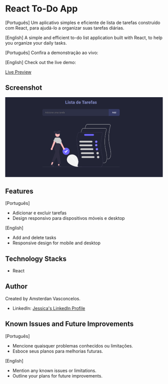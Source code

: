 # React To-Do App

[Português]
Um aplicativo simples e eficiente de lista de tarefas construído com React, para ajudá-lo a organizar suas tarefas diárias.

[English]
A simple and efficient to-do list application built with React, to help you organize your daily tasks.

[Português]
Confira a demonstração ao vivo:

[English]
Check out the live demo: 

[Live Preview](https://amsterdanvasconcelos.github.io/first_todo-react/)

## Screenshot
![Home Page](src/assets/printscrean-homepage.png)

## Features
[Português]
- Adicionar e excluir tarefas
- Design responsivo para dispositivos móveis e desktop

[English]
- Add and delete tasks
- Responsive design for mobile and desktop

## Technology Stacks
- React

## Author
Created by Amsterdan Vasconcelos.
- LinkedIn: [Jessica's LinkedIn Profile](https://www.linkedin.com/in/jessica-santosb/)

## Known Issues and Future Improvements
[Português]
- Mencione quaisquer problemas conhecidos ou limitações.
- Esboce seus planos para melhorias futuras.

[English]
- Mention any known issues or limitations.
- Outline your plans for future improvements.